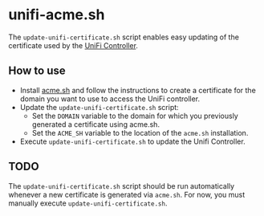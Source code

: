 # unifi-acme.sh

The `update-unifi-certificate.sh` script enables easy updating of the certificate used by the [UniFi Controller](https://www.ubnt.com/enterprise/software).

## How to use

* Install [acme.sh](https://github.com/Neilpang/acme.sh) and follow the instructions to create a certificate for the domain you want to use to access the UniFi controller.
* Update the `update-unifi-certificate.sh` script:
  * Set the `DOMAIN` variable to the domain for which you previously generated a certificate using acme.sh.
  * Set the `ACME_SH` variable to the location of the `acme.sh` installation.
* Execute `update-unifi-certificate.sh` to update the Unifi Controller.

## TODO

The `update-unifi-certificate.sh` script should be run automatically whenever a new certificate is generated via `acme.sh`. For now, you must manually execute `update-unifi-certificate.sh`.
